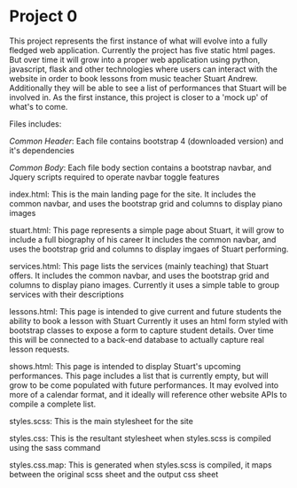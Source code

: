 # Project 0

This project represents the first instance of what will evolve into a fully fledged web application.
Currently the project has five static html pages. But over time it will grow into a proper web application using python, javascript, flask and other technologies where users can interact with the website in order to book lessons from music teacher Stuart Andrew. Additionally they will be able to see a list of performances that Stuart will be involved in.
As the first instance, this project is closer to a 'mock up' of what's to come.


Files includes:

*Common Header*: 
Each file contains bootstrap 4 (downloaded version) and it's dependencies

*Common Body*: 
Each file body section contains a bootstrap navbar, and Jquery scripts required to operate navbar toggle features

index.html: 
This is the main landing page for the site. It includes the common navbar, and uses the bootstrap grid and columns to display piano images

stuart.html: 
This page represents a simple page about Stuart, it will grow to include a full biography of his career
It includes the common navbar, and uses the bootstrap grid and columns to display imgaes of Stuart performing.

services.html: 
This page lists the services (mainly teaching) that Stuart offers.
It includes the common navbar, and uses the bootstrap grid and columns to display piano images.
Currently it uses a simple table to group services with their descriptions

lessons.html: 
This page is intended to give current and future students the ability to book a lesson with Stuart
Currently it uses an html form styled with bootstrap classes to expose a form to capture student details.
Over time this will be connected to a back-end database to actually capture real lesson requests.

shows.html: 
This page is intended to display Stuart's upcoming performances.
This page includes a list that is currently empty, but will grow to be come populated with future performances.
It may evolved into more of a calendar format, and it ideally will reference other website APIs to compile a complete list.


styles.scss: 
This is the main stylesheet for the site

styles.css: 
This is the resultant stylesheet when styles.scss is compiled using the sass command

styles.css.map: 
This is generated when styles.scss is compiled, it maps between the original scss sheet and the output css sheet
